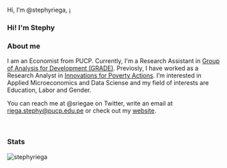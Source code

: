Hi, I’m @stephyriega, ¡

### Hi! I'm Stephy

### About me
I am an Economist from PUCP. Currently, I'm a Research Assistant in [Group of Analysis for Development (GRADE)](https://www.grade.org.pe/). Previosly, I have worked as a Research Analyst in [Innovations for Poverty Actions](https://github.com/PovertyAction). I’m interested in Applied Microeconomics and Data Sciense and my field of interests are Education, Labor and Gender. 

You can reach me at @sriegae on Twitter, write an email at riega.stephy@pucp.edu.pe or check out my [website](https://stephyriega.github.io/). 

<br>

### Stats

<p align="left"> <img src="https://komarev.com/ghpvc/?username=Yoseph10&label=Profile%20views&color=0e75b6&style=flat" alt="stephyriega" /> </p>
<!--

